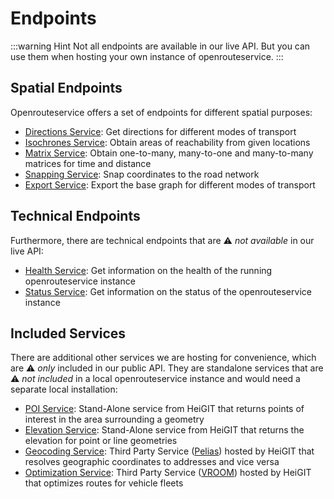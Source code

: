 # Endpoints

:::warning Hint
Not all endpoints are available in our live API.
But you can use them when hosting your own instance of openrouteservice.
:::

## Spatial Endpoints

Openrouteservice offers a set of endpoints for different spatial purposes:

* [Directions Service](directions/index.md): Get directions for different modes of transport
* [Isochrones Service](isochrones/index.md): Obtain areas of reachability from given locations
* [Matrix Service](matrix/index.md): Obtain one-to-many, many-to-one and many-to-many matrices for time and distance
* [Snapping Service](snapping/index.md): Snap coordinates to the road network
* [Export Service](export/index.md): Export the base graph for different modes of transport

## Technical Endpoints

Furthermore, there are technical endpoints that are :warning: _not available_ in our live API:

* [Health Service](health/index.md): Get information on the health of the running openrouteservice instance
* [Status Service](status/index.md): Get information on the status of the openrouteservice instance

## Included Services 

There are additional other services we are hosting for convenience, which are :warning: _only_ included in our public API.
They are standalone services that are :warning: _not included_ in a local openrouteservice instance and would need
a separate local installation:

* [POI Service](poi/index.md): Stand-Alone service from HeiGIT that returns points of interest in the area surrounding a geometry
* [Elevation Service](elevation/index.md): Stand-Alone service from HeiGIT that returns the elevation for point or line geometries 
* [Geocoding Service](geocoder/index.md): Third Party Service ([Pelias](https://www.pelias.io)) hosted by HeiGIT that resolves geographic coordinates to addresses and vice versa
* [Optimization Service](optimization/index.md): Third Party Service ([VROOM](https://github.com/VROOM-Project/vroom)) hosted by HeiGIT that optimizes routes for vehicle fleets
